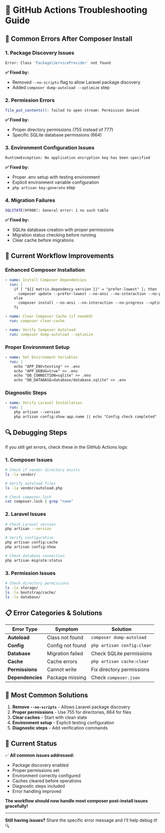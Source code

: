 # 🔧 GitHub Actions Troubleshooting Guide

## 🚨 Common Errors After Composer Install

### **1. Package Discovery Issues**
```bash
Error: Class 'Package\ServiceProvider' not found
```

**✅ Fixed by:**
- Removed `--no-scripts` flag to allow Laravel package discovery
- Added `composer dump-autoload --optimize` step

### **2. Permission Errors**
```bash
file_put_contents(): failed to open stream: Permission denied
```

**✅ Fixed by:**
- Proper directory permissions (755 instead of 777)
- Specific SQLite database permissions (664)

### **3. Environment Configuration Issues**
```bash
RuntimeException: No application encryption key has been specified
```

**✅ Fixed by:**
- Proper .env setup with testing environment
- Explicit environment variable configuration
- `php artisan key:generate` step

### **4. Migration Failures**
```bash
SQLSTATE[HY000]: General error: 1 no such table
```

**✅ Fixed by:**
- SQLite database creation with proper permissions
- Migration status checking before running
- Clear cache before migrations

## 🎯 **Current Workflow Improvements**

### **Enhanced Composer Installation**
```yaml
- name: Install Composer Dependencies
  run: |
    if [ "${{ matrix.dependency-version }}" = "prefer-lowest" ]; then
      composer update --prefer-lowest --no-ansi --no-interaction --no-progress --optimize-autoloader
    else
      composer install --no-ansi --no-interaction --no-progress --optimize-autoloader
    fi

- name: Clear Composer Cache (if needed)
  run: composer clear-cache

- name: Verify Composer Autoload
  run: composer dump-autoload --optimize
```

### **Proper Environment Setup**
```yaml
- name: Set Environment Variables
  run: |
    echo "APP_ENV=testing" >> .env
    echo "APP_DEBUG=true" >> .env
    echo "DB_CONNECTION=sqlite" >> .env
    echo "DB_DATABASE=database/database.sqlite" >> .env
```

### **Diagnostic Steps**
```yaml
- name: Verify Laravel Installation
  run: |
    php artisan --version
    php artisan config:show app.name || echo "Config check completed"
```

## 🔍 **Debugging Steps**

If you still get errors, check these in the GitHub Actions logs:

### **1. Composer Issues**
```bash
# Check if vendor directory exists
ls -la vendor/

# Verify autoload files
ls -la vendor/autoload.php

# Check composer.lock
cat composer.lock | grep "name"
```

### **2. Laravel Issues**
```bash
# Check Laravel version
php artisan --version

# Verify configuration
php artisan config:cache
php artisan config:show

# Check database connection
php artisan migrate:status
```

### **3. Permission Issues**
```bash
# Check directory permissions
ls -la storage/
ls -la bootstrap/cache/
ls -la database/
```

## 📋 **Error Categories & Solutions**

| Error Type | Symptom | Solution |
|------------|---------|----------|
| **Autoload** | Class not found | `composer dump-autoload` |
| **Config** | Config not found | `php artisan config:clear` |
| **Database** | Migration failed | Check SQLite permissions |
| **Cache** | Cache errors | `php artisan cache:clear` |
| **Permissions** | Cannot write | Fix directory permissions |
| **Dependencies** | Package missing | Check `composer.json` |

## 🎯 **Most Common Solutions**

1. **Remove `--no-scripts`** - Allows Laravel package discovery
2. **Proper permissions** - Use 755 for directories, 664 for files
3. **Clear caches** - Start with clean state
4. **Environment setup** - Explicit testing configuration
5. **Diagnostic steps** - Add verification commands

## 🚀 **Current Status**

✅ **All common issues addressed:**
- Package discovery enabled
- Proper permissions set
- Environment correctly configured  
- Caches cleared before operations
- Diagnostic steps included
- Error handling improved

**The workflow should now handle most composer post-install issues gracefully!**

---

**Still having issues?** Share the specific error message and I'll help debug it! 🔍